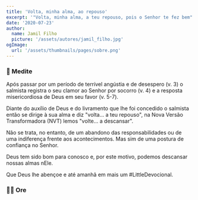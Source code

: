 ```yaml
---
title: 'Volta, minha alma, ao repouso'
excerpt: '"Volta, minha alma, a teu repouso, pois o Senhor te fez bem" - Salmo 116.7'
date: '2020-07-23'
author:
  name: Jamil Filho
  picture: '/assets/autores/jamil_filho.jpg'
ogImage:
  url: '/assets/thumbnails/pages/sobre.png'
---
```


### 📖 Medite

Após passar por um período de terrível angústia e de desespero (v. 3) o salmista registra o seu clamor ao Senhor por socorro (v. 4) e a resposta misericordiosa de Deus em seu favor (v. 5-7).

Diante do auxílio de Deus e do livramento que lhe foi concedido o salmista então se dirige à sua alma e diz "volta... a teu repouso", na Nova Versão Transformadora (NVT) lemos "volte... a descansar".

Não se trata, no entanto, de um abandono das responsabilidades ou de uma indiferença frente aos acontecimentos. Mas sim de uma postura de confiança no Senhor.

Deus tem sido bom para conosco e, por este motivo, podemos descansar nossas almas nEle.

Que Deus lhe abençoe e até amanhã em mais um #LittleDevocional.

### 🙏🏻 Ore